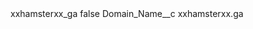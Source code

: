 <?xml version="1.0" encoding="UTF-8"?>
<CustomMetadata xmlns="http://soap.sforce.com/2006/04/metadata" xmlns:xsi="http://www.w3.org/2001/XMLSchema-instance" xmlns:xsd="http://www.w3.org/2001/XMLSchema">
    <label>xxhamsterxx_ga</label>
    <protected>false</protected>
    <values>
        <field>Domain_Name__c</field>
        <value xsi:type="xsd:string">xxhamsterxx.ga</value>
    </values>
</CustomMetadata>
